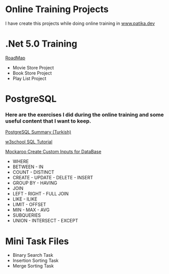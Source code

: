 # Online Training Projects

I have create this projects while doing online training in www.patika.dev

# .Net 5.0 Training

[RoadMap](https://github.com/MoienTajik/AspNetCore-Developer-Roadmap)

* Movie Store  Project
* Book Store Project
* Play List Project

# PostgreSQL

### Here are the exercises I did during the online training and some useful content that I want to keep.

[PostgreSQL Summary (Turkish)](https://github.com/TheGresta/Online-Training-Projects/files/9478238/PostgreSQL.pdf)

[w3school SQL Tutorial](https://www.w3schools.com/sql/sql_notnull.asp)

[Mockaroo Create Custom Inputs for DataBase](https://www.mockaroo.com/)

* WHERE 
* BETWEEN - IN
* COUNT - DISTINCT
* CREATE - UPDATE - DELETE - INSERT
* GROUP BY - HAVING
* JOIN
* LEFT - RIGHT - FULL JOIN
* LIKE - ILIKE
* LIMIT - OFFSET
* MIN - MAX - AVG
* SUBQUERIES
* UNION - INTERSECT - EXCEPT

# Mini Task Files
* Binary Search Task
* Insertion Sorting Task
* Merge Sorting Task
